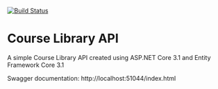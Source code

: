 [![Build Status](https://jentrinanes.visualstudio.com/Course%20Library/_apis/build/status/jentrinanes.Course-Library-API?branchName=master)](https://jentrinanes.visualstudio.com/Course%20Library/_build/latest?definitionId=11&branchName=master)

# Course Library API

A simple Course Library API created using ASP.NET Core 3.1 and Entity Framework Core 3.1

Swagger documentation:
http://localhost:51044/index.html
